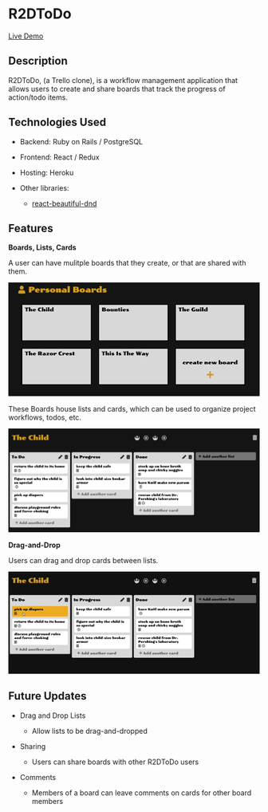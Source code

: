# R2DToDo

[Live Demo](https://r2dtodo.herokuapp.com/)

## Description

R2DToDo, (a Trello clone), is a workflow management application that allows users to create and share boards that track the progress of action/todo items.

## Technologies Used

* Backend: Ruby on Rails / PostgreSQL

* Frontend: React / Redux

* Hosting: Heroku

* Other libraries:
    * [react-beautiful-dnd](https://github.com/atlassian/react-beautiful-dnd)

## Features

**Boards, Lists, Cards**

A user can have mulitple boards that they create, or that are shared with them.

![board index](app/assets/images/readme/board_index.png)

 These Boards house lists and cards, which can be used to organize project workflows, todos, etc.

 ![board show](app/assets/images/readme/board_show.png)

 **Drag-and-Drop**

Users can drag and drop cards between lists.

 ![dnd gif](app/assets/images/readme/dnd.gif)

 ## Future Updates

 * Drag and Drop Lists
    * Allow lists to be drag-and-dropped

* Sharing
    * Users can share boards with other R2DToDo users

* Comments
    * Members of a board can leave comments on cards for other board members